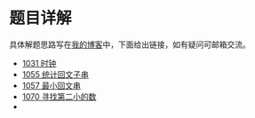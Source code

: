 # 题目详解
具体解题思路写在[我的博客](https://seventeen1gx.github.io/)中，下面给出链接，如有疑问可邮箱交流。

* [1031 时钟](https://seventeen1gx.github.io/2018/04/25/1031-%E6%97%B6%E9%92%9F/#more)
* [1055 统计回文子串](https://seventeen1gx.github.io/2018/04/29/1054-%E7%BB%9F%E8%AE%A1%E5%9B%9E%E6%96%87%E5%AD%90%E4%B8%B2/#more)
* [1057 最小回文串](https://seventeen1gx.github.io/2018/04/30/1057-%E6%9C%80%E5%B0%8F%E7%9A%84%E5%9B%9E%E6%96%87%E6%95%B0/#more)
* [1070 寻找第二小的数](https://seventeen1gx.github.io/2018/05/15/1070-%E5%AF%BB%E6%89%BE%E7%AC%AC%E4%BA%8C%E5%B0%8F%E7%9A%84%E6%95%B0/#more)
* 

